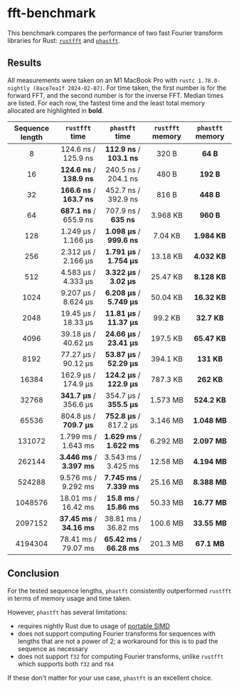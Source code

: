 # fft-benchmark

This benchmark compares the performance of two fast Fourier transform libraries for Rust: [`rustfft`](https://crates.io/crates/rustfft) and [`phastft`](https://crates.io/crates/phastft).

## Results

All measurements were taken on an M1 MacBook Pro with `rustc 1.78.0-nightly (8ace7ea1f 2024-02-07)`. For time taken, the first number is for the forward FFT, and the second number is for the inverse FFT. Median times are listed. For each row, the fastest time and the least total memory allocated are highlighted in **bold**.

| Sequence length |       `rustfft` time        |       `phastft` time        | `rustfft` memory | `phastft` memory |
| :-------------: | :-------------------------: | :-------------------------: | :--------------: | :--------------: |
|        8        |     124.6 ns / 125.9 ns     | **112.9 ns** / **103.1 ns** |      320 B       |     **64 B**     |
|       16        | **124.6 ns** / **138.9 ns** |     240.5 ns / 204.1 ns     |      480 B       |    **192 B**     |
|       32        | **166.6 ns** / **163.7 ns** |     452.7 ns / 392.9 ns     |      816 B       |    **448 B**     |
|       64        |   **687.1 ns** / 655.9 ns   |    707.9 ns / **635 ns**    |     3.968 KB     |    **960 B**     |
|       128       |     1.249 μs / 1.166 μs     | **1.098 μs** / **999.6 ns** |     7.04 KB      |   **1.984 KB**   |
|       256       |     2.312 μs / 2.166 μs     | **1.791 μs** / **1.754 μs** |     13.18 KB     |   **4.032 KB**   |
|       512       |     4.583 μs / 4.333 μs     | **3.322 μs** / **3.02 μs**  |     25.47 KB     |   **8.128 KB**   |
|      1024       |     9.207 μs / 8.624 μs     | **6.208 μs** / **5.749 μs** |     50.04 KB     |   **16.32 KB**   |
|      2048       |     19.45 μs / 18.33 μs     | **11.81 μs** / **11.37 μs** |     99.2 KB      |   **32.7 KB**    |
|      4096       |     39.18 μs / 40.62 μs     | **24.66 μs** / **23.41 μs** |     197.5 KB     |   **65.47 KB**   |
|      8192       |     77.27 μs / 90.12 μs     | **53.87 μs** / **52.29 μs** |     394.1 KB     |    **131 KB**    |
|      16384      |     162.9 μs / 174.9 μs     | **124.2 μs** / **122.9 μs** |     787.3 KB     |    **262 KB**    |
|      32768      |   **341.7 μs** / 356.6 μs   |   354.7 μs / **355.5 μs**   |     1.573 MB     |   **524.2 KB**   |
|      65536      |   804.8 μs / **709.7 μs**   |   **752.8 μs** / 817.2 μs   |     3.146 MB     |   **1.048 MB**   |
|     131072      |     1.799 ms / 1.643 ms     | **1.629 ms** / **1.622 ms** |     6.292 MB     |   **2.097 MB**   |
|     262144      | **3.446 ms** / **3.397 ms** |     3.543 ms / 3.425 ms     |     12.58 MB     |   **4.194 MB**   |
|     524288      |     9.576 ms / 9.292 ms     | **7.745 ms** / **7.339 ms** |     25.16 MB     |   **8.388 MB**   |
|     1048576     |     18.01 ms / 16.42 ms     | **15.8 ms** / **15.86 ms**  |     50.33 MB     |   **16.77 MB**   |
|     2097152     | **37.45 ms** / **34.16 ms** |     38.81 ms / 36.82 ms     |     100.6 MB     |   **33.55 MB**   |
|     4194304     |     78.41 ms / 79.07 ms     | **65.42 ms** / **66.28 ms** |     201.3 MB     |   **67.1 MB**    |

## Conclusion

For the tested sequence lengths, `phastft` consistently outperformed `rustfft` in terms of memory usage and time taken.

However, `phastft` has several limitations:
- requires nightly Rust due to usage of [portable SIMD](https://doc.rust-lang.org/1.76.0/std/simd/index.html)
- does not support computing Fourier transforms for sequences with lengths that are not a power of 2; a workaround for this is to pad the sequence as necessary
- does not support `f32` for computing Fourier transforms, unlike `rustfft` which supports both `f32` and `f64`

If these don't matter for your use case, `phastft` is an excellent choice.